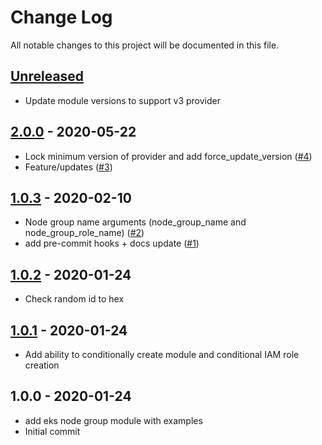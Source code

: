 # Change Log

All notable changes to this project will be documented in this file.

<a name="unreleased"></a>
## [Unreleased]

- Update module versions to support v3 provider


<a name="2.0.0"></a>
## [2.0.0] - 2020-05-22

- Lock minimum version of provider and add force_update_version ([#4](https://github.com/umotif-public/terraform-aws-eks-node-group/issues/4))
- Feature/updates ([#3](https://github.com/umotif-public/terraform-aws-eks-node-group/issues/3))


<a name="1.0.3"></a>
## [1.0.3] - 2020-02-10

- Node group name arguments (node_group_name and node_group_role_name) ([#2](https://github.com/umotif-public/terraform-aws-eks-node-group/issues/2))
- add pre-commit hooks + docs update ([#1](https://github.com/umotif-public/terraform-aws-eks-node-group/issues/1))


<a name="1.0.2"></a>
## [1.0.2] - 2020-01-24

- Check random id to hex


<a name="1.0.1"></a>
## [1.0.1] - 2020-01-24

- Add ability to conditionally create module and conditional IAM role creation


<a name="1.0.0"></a>
## 1.0.0 - 2020-01-24

- add eks node group module with examples
- Initial commit


[Unreleased]: https://github.com/umotif-public/terraform-aws-eks-node-group/compare/2.0.0...HEAD
[2.0.0]: https://github.com/umotif-public/terraform-aws-eks-node-group/compare/1.0.3...2.0.0
[1.0.3]: https://github.com/umotif-public/terraform-aws-eks-node-group/compare/1.0.2...1.0.3
[1.0.2]: https://github.com/umotif-public/terraform-aws-eks-node-group/compare/1.0.1...1.0.2
[1.0.1]: https://github.com/umotif-public/terraform-aws-eks-node-group/compare/1.0.0...1.0.1
